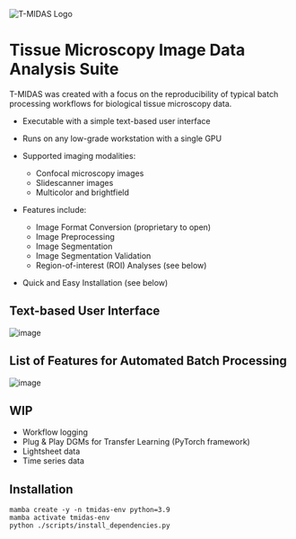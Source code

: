 ![T-MIDAS Logo](https://github.com/MercaderLabAnatomy/T-MIDAS/assets/99955854/aada2d33-f5f7-4395-bf36-c0466b304d0d) 
# Tissue Microscopy Image Data Analysis Suite


T-MIDAS was created with a focus on the reproducibility of typical batch processing workflows for biological tissue microscopy data. 
- Executable with a simple text-based user interface
- Runs on any low-grade workstation with a single GPU
  
- Supported imaging modalities:
  - Confocal microscopy images
  - Slidescanner images
  - Multicolor and brightfield
    
- Features include:
  - Image Format Conversion (proprietary to open)
  - Image Preprocessing
  - Image Segmentation
  - Image Segmentation Validation
  - Region-of-interest (ROI) Analyses (see below)
    
- Quick and Easy Installation (see below)

## Text-based User Interface
![image](https://github.com/MercaderLabAnatomy/T-MIDAS/assets/99955854/ef71315b-726d-4a2f-9546-d326aba513dd)


## List of Features for Automated Batch Processing

![image](https://github.com/MercaderLabAnatomy/T-MIDAS/assets/99955854/8f455c1a-e87f-41bd-bfde-3909dce2ed22)





## WIP
- Workflow logging
- Plug & Play DGMs for Transfer Learning (PyTorch framework)
- Lightsheet data
- Time series data

## Installation
```
mamba create -y -n tmidas-env python=3.9
mamba activate tmidas-env
python ./scripts/install_dependencies.py
```
